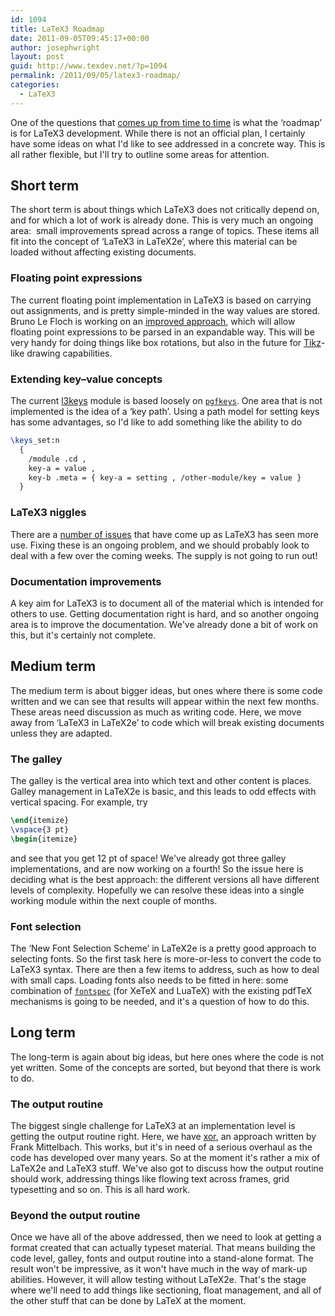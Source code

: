 ```yaml
---
id: 1094
title: LaTeX3 Roadmap
date: 2011-09-05T09:45:17+00:00
author: josephwright
layout: post
guid: http://www.texdev.net/?p=1094
permalink: /2011/09/05/latex3-roadmap/
categories:
  - LaTeX3
---
```

One of the questions that [comes up from time to time](http://www.texdev.net/2011/09/01/latex3-more-use-more-work/) is what the ‘roadmap’ is for LaTeX3 development. While there is not an official plan, I certainly have some ideas on what I'd like to see addressed in a concrete way. This is all rather flexible, but I'll try to outline some areas for attention.

## Short term

The short term is about things which LaTeX3 does not critically depend on, and for which a lot of work is already done. This is very much an ongoing area:  small improvements spread across a range of topics. These items all fit into the concept of ‘LaTeX3 in LaTeX2e’, where this material can be loaded without affecting existing documents.

### Floating point expressions

The current floating point implementation in LaTeX3 is based on carrying out assignments, and is pretty simple-minded in the way values are stored. Bruno Le Floch is working on an [improved approach](https://github.com/latex3/latex3/blob/master/l3kernel/l3fp.dtx), which will allow floating point expressions to be parsed in an expandable way. This will be very handy for doing things like box rotations, but also in the future for [Tikz](https://ctan.org/pkg/pgf)-like drawing capabilities.

### Extending key–value concepts

The current [l3keys](https://github.com/latex3/svn-mirror/blob/master/l3kernel/l3keys.dtx) module is based loosely on [`pgfkeys`](https://ctan.org/pkg/pgf). One area that is not implemented is the idea of a ‘key path’. Using a path model for setting keys has some advantages, so I'd like to add something like the ability to do

```latex
\keys_set:n
  {
    /module .cd ,
    key-a = value ,
    key-b .meta = { key-a = setting , /other-module/key = value }
  }
```

### LaTeX3 niggles

There are a [number of issues](https://github.com/latex3/svn-mirror/issues?sort=created&amp;direction=desc&amp;state=open) that have come up as LaTeX3 has seen more use. Fixing these is an ongoing problem, and we should probably look to deal with a few over the coming weeks. The supply is not going to run out!

### Documentation improvements

A key aim for LaTeX3 is to document all of the material which is intended for others to use. Getting documentation right is hard, and so another ongoing area is to improve the documentation. We've already done a bit of work on this, but it's certainly not complete.

## Medium term

The medium term is about bigger ideas, but ones where there is some code written and we can see that results will appear within the next few months. These areas need discussion as much as writing code. Here, we move away from ‘LaTeX3 in LaTeX2e’ to code which will break existing documents unless they are adapted.

### The galley

The galley is the vertical area into which text and other content is places. Galley management in LaTeX2e is basic, and this leads to odd effects with vertical spacing. For example, try

```latex
\end{itemize}
\vspace{3 pt}
\begin{itemize}
```

and see that you get 12 pt of space! We've already got three galley implementations, and are now working on a fourth! So the issue here is deciding what is the best approach: the different versions all have different levels of complexity. Hopefully we can resolve these ideas into a single working module within the next couple of months.

### Font selection

The ‘New Font Selection Scheme’ in LaTeX2e is a pretty good approach to selecting fonts. So the first task here is more-or-less to convert the code to LaTeX3 syntax. There are then a few items to address, such as how to deal with small caps. Loading fonts also needs to be fitted in here: some combination of [`fontspec`](https://ctan.org/pkg/fontspec) (for XeTeX and LuaTeX) with the existing pdfTeX mechanisms is going to be needed, and it's a question of how to do this.

## Long term

The long-term is again about big ideas, but here ones where the code is not yet written. Some of the concepts are sorted, but beyond that there is work to do.

### The output routine

The biggest single challenge for LaTeX3 at an implementation level is getting the output routine right. Here, we have [xor](https://github.com/latex3/svn-mirror/tree/master/xpackages/xor), an approach written by Frank Mittelbach. This works, but it's in need of a serious overhaul as the code has developed over many years. So at the moment it's rather a mix of LaTeX2e and LaTeX3 stuff. We've also got to discuss how the output routine should work, addressing things like flowing text across frames, grid typesetting and so on. This is all hard work.

### Beyond the output routine

Once we have all of the above addressed, then we need to look at getting a format created that can actually typeset material. That means building the code level, galley, fonts and output routine into a stand-alone format. The result won't be impressive, as it won't have much in the way of mark-up abilities. However, it will allow testing without LaTeX2e. That's the stage where we'll need to add things like sectioning, float management, and all of the other stuff that can be done by LaTeX at the moment.
